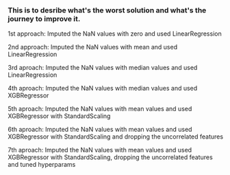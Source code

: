 ### This is to desribe what's the worst solution and what's the journey to improve it.

1st approach: Imputed the NaN values with zero and used LinearRegression

2nd approach: Imputed the NaN values with mean and used LinearRegression

3rd aproach: Imputed the NaN values with median values and used LinearRegression

4th aproach: Imputed the NaN values with median values and used XGBRegressor

5th aproach: Imputed the NaN values with mean values and used XGBRegressor with StandardScaling

6th aproach: Imputed the NaN values with mean values and used XGBRegressor with StandardScaling and dropping the uncorrelated features

7th aproach: Imputed the NaN values with mean values and used XGBRegressor with StandardScaling, dropping the uncorrelated features and tuned hyperparams
